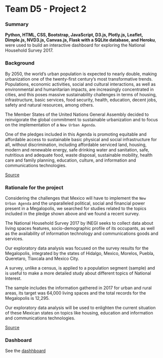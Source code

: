 # Team D5 - Project 2

### Summary

__Python, HTML, CSS, Bootstrap, JavaScript, D3.js, Plotly.js, Leaflet, Dimple.js, NVD3.js, Canvas.js, 
Flask with a SQLite database, and Heroku__, were used to build an interactive dashboard for 
exploring the National Household Survey 2017.

### Background

By 2050, the world’s urban population is expected to nearly double, making urbanization one
of the twenty-first century’s most transformative trends. Populations, economic activities, social
and cultural interactions, as well as environmental and humanitarian impacts, are increasingly
concentrated in cities, and this poses massive sustainability challenges in terms of housing,
infrastructure, basic services, food security, health, education, decent jobs, safety and natural
resources, among others.  

The Member States of the United Nations General Assembly decided to reinvigorate the global 
commitment to sustainable urbanization and to focus on the implementation of a `New Urban Agenda`.

One of the pledges included in this Agenda is promoting equitable and affordable access to 
sustainable basic physical and social infrastructure for all, without discrimination, 
including affordable serviced land, housing, modern and renewable energy, safe drinking water 
and sanitation, safe, nutritious and adequate food, waste disposal, sustainable mobility, 
health care and family planning, education, culture, and information and communications 
technologies. 

[Source](http://habitat3.org/the-new-urban-agenda/)


### Rationale for the project

Considering the challenges that Mexico will have to implement the `New Urban Agenda`
and the unparalleled political, social and financial power present in a Megalopolis, 
we searched for studies related to the topics included in the pledge shown above and
we found a recent survey.

The National Household Survey 2017 by INEGI seeks to collect data about living spaces features, 
socio-demographic profile of its occupants, as well as the availability of information 
technology and communications goods and services.

Our exploratory data analysis was focused on the survey results for the Megalopolis, integrated 
by the states of Hidalgo, Mexico, Morelos, Puebla, Queretaro, Tlaxcala and Mexico City.  

A survey, unlike a census, is applied to a population segment (sample) and is useful to make
a more detailed study about different topics of National Interest. 

The sample includes the information gathered in 2017 for urban and rural areas, its target
was 64,000 living spaces and the total records for the Megalopolis is 12,295.

Our exploratory data analysis will be used to enlighten the current situation of these 
Mexican states on topics like housing, education and information and communications 
technologies. 

[Source](https://www.inegi.org.mx/programas/enh/2017/)


### Dashboard

See the [dashhboard](https://d5survey.herokuapp.com/)
